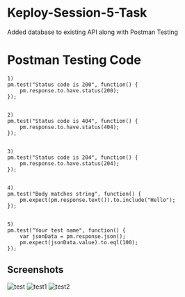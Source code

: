 # Keploy-Session-5-Task
Added database to existing API along with Postman Testing

# Postman Testing Code
    1)
    pm.test("Status code is 200", function() {
        pm.response.to.have.status(200);
    });


    2)
    pm.test("Status code is 404", function() {
        pm.response.to.have.status(404);
    });


    3)
    pm.test("Status code is 204", function() {
        pm.response.to.have.status(204);
    });


    4)
    pm.test("Body matches string", function() {
        pm.expect(pm.response.text()).to.include("Hello");
    });


    5)
    pm.test("Your test name", function() {
        var jsonData = pm.response.json();
        pm.expect(jsonData.value).to.eql(100);
    });





## Screenshots

![test](https://user-images.githubusercontent.com/72194471/217355874-306728dc-4833-4fe7-8dd5-1239964838e4.PNG)
![test1](https://user-images.githubusercontent.com/72194471/217355904-26d8e9f0-b9e1-4279-b36c-5ca9b286d891.PNG)
![test2](https://user-images.githubusercontent.com/72194471/217355992-f50208c2-37e0-4c3d-9cf7-2ba608bca8e4.PNG)

